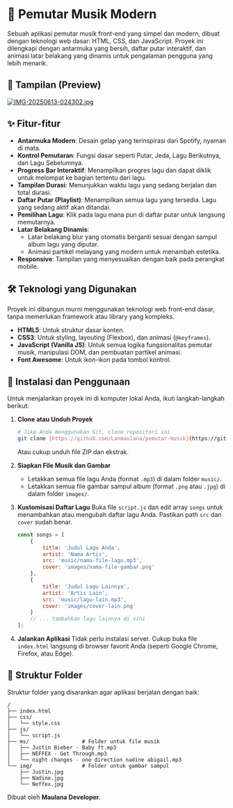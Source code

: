 # 🎵 Pemutar Musik Modern

Sebuah aplikasi pemutar musik front-end yang simpel dan modern, dibuat dengan teknologi web dasar: HTML, CSS, dan JavaScript. Proyek ini dilengkapi dengan antarmuka yang bersih, daftar putar interaktif, dan animasi latar belakang yang dinamis untuk pengalaman pengguna yang lebih menarik.

## 📸 Tampilan (Preview)

[![IMG-20250613-024302.jpg](https://i.postimg.cc/YS0dTtjd/IMG-20250613-024302.jpg)](https://postimg.cc/8F8d6QRv)

## ✨ Fitur-fitur

-   **Antarmuka Modern**: Desain gelap yang terinspirasi dari Spotify, nyaman di mata.
-   **Kontrol Pemutaran**: Fungsi dasar seperti Putar, Jeda, Lagu Berikutnya, dan Lagu Sebelumnya.
-   **Progress Bar Interaktif**: Menampilkan progres lagu dan dapat diklik untuk melompat ke bagian tertentu dari lagu.
-   **Tampilan Durasi**: Menunjukkan waktu lagu yang sedang berjalan dan total durasi.
-   **Daftar Putar (Playlist)**: Menampilkan semua lagu yang tersedia. Lagu yang sedang aktif akan ditandai.
-   **Pemilihan Lagu**: Klik pada lagu mana pun di daftar putar untuk langsung memutarnya.
-   **Latar Belakang Dinamis**:
    -   Latar belakang blur yang otomatis berganti sesuai dengan sampul album lagu yang diputar.
    -   Animasi partikel melayang yang modern untuk menambah estetika.
-   **Responsive**: Tampilan yang menyesuaikan dengan baik pada perangkat mobile.

## 🛠️ Teknologi yang Digunakan

Proyek ini dibangun murni menggunakan teknologi web front-end dasar, tanpa memerlukan framework atau library yang kompleks.

-   **HTML5**: Untuk struktur dasar konten.
-   **CSS3**: Untuk styling, layouting (Flexbox), dan animasi (`@keyframes`).
-   **JavaScript (Vanilla JS)**: Untuk semua logika fungsionalitas pemutar musik, manipulasi DOM, dan pembuatan partikel animasi.
-   **Font Awesome**: Untuk ikon-ikon pada tombol kontrol.

## 🚀 Instalasi dan Penggunaan

Untuk menjalankan proyek ini di komputer lokal Anda, ikuti langkah-langkah berikut:

1.  **Clone atau Unduh Proyek**
    ```bash
    # Jika Anda menggunakan Git, clone repositori ini
    git clone [https://github.com/Lanmaulana/pemutar-musik](https://github.com/Lanmaulana/pemutar-musik)
    ```
    Atau cukup unduh file ZIP dan ekstrak.

2.  **Siapkan File Musik dan Gambar**
    -   Letakkan semua file lagu Anda (format `.mp3`) di dalam folder `music/`.
    -   Letakkan semua file gambar sampul album (format `.png` atau `.jpg`) di dalam folder `images/`.

3.  **Kustomisasi Daftar Lagu**
    Buka file `script.js` dan edit array `songs` untuk menambahkan atau mengubah daftar lagu Anda. Pastikan path `src` dan `cover` sudah benar.

    ```javascript
    const songs = [
        {
            title: 'Judul Lagu Anda',
            artist: 'Nama Artis',
            src: 'music/nama-file-lagu.mp3',
            cover: 'images/nama-file-gambar.png'
        },
        {
            title: 'Judul Lagu Lainnya',
            artist: 'Artis Lain',
            src: 'music/lagu-lain.mp3',
            cover: 'images/cover-lain.png'
        }
        // ... tambahkan lagu lainnya di sini
    ];
    ```

4.  **Jalankan Aplikasi**
    Tidak perlu instalasi server. Cukup buka file `index.html` langsung di browser favorit Anda (seperti Google Chrome, Firefox, atau Edge).

## 📁 Struktur Folder
Struktur folder yang disarankan agar aplikasi berjalan dengan baik:
```
/
├── index.html
├── css/
│   └── style.css
├── js/
│   └── script.js
├── ms/                 # Folder untuk file musik
│   ├── Justin Bieber - Baby ft.mp3
│   ├── NEFFEX - Get Through.mp3
│   └── night changes - one direction nadine abigail.mp3
└── img/                # Folder untuk gambar sampul
    ├── Justin.jpg
    ├── Nadine.jpg
    └── Neffex.jpg
```

Dibuat oleh **Maulana Developer**.
